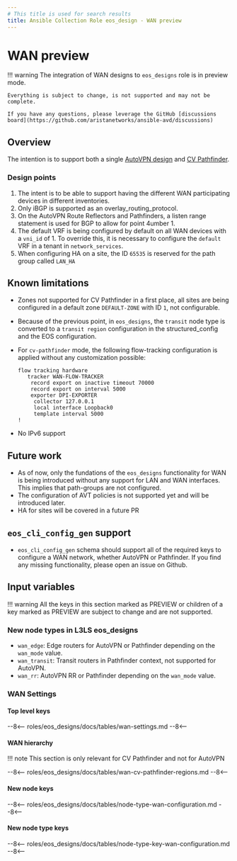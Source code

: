 ```yaml
---
# This title is used for search results
title: Ansible Collection Role eos_design - WAN preview
---
```

<!--
  ~ Copyright (c) 2023 Arista Networks, Inc.
  ~ Use of this source code is governed by the Apache License 2.0
  ~ that can be found in the LICENSE file.
  -->

# WAN preview

!!! warning
    The integration of WAN designs to `eos_designs` role is in preview mode.

    Everything is subject to change, is not supported and may not be complete.

    If you have any questions, please leverage the GitHub [discussions board](https://github.com/aristanetworks/ansible-avd/discussions)

## Overview

The intention is to support both a single [AutoVPN design](https://www.arista.com/en/cg-veos-router/veos-router-auto-vpn) and [CV Pathfinder](https://www.arista.com/en/solutions/enterprise-wan/pathfinder).

### Design points

1. The intent is to be able to support having the different WAN participating devices in different inventories.
2. Only iBGP is supported as an overlay_routing_protocol.
3. On the AutoVPN Route Reflectors and Pathfinders, a listen range statement is used for BGP to allow for point 4umber 1.
4. The default VRF is being configured by default on all WAN devices with a `vni_id` of 1. To override this, it is necessary to configure the `default` VRF in a tenant in `network_services`.
5. When configuring HA on a site, the ID `65535` is reserved for the path group called `LAN_HA`

## Known limitations

- Zones not supported for CV Pathfinder in a first place, all sites are being configured in a default zone `DEFAULT-ZONE` with ID `1`, not configurable.
- Because of the previous point, in `eos_designs`, the `transit` node type is converted to a `transit region` configuration in the structured_config and the EOS configuration.
- For `cv-pathfinder` mode, the following flow-tracking configuration is applied
    without any customization possible:

    ```eos
    flow tracking hardware
       tracker WAN-FLOW-TRACKER
        record export on inactive timeout 70000
        record export on interval 5000
        exporter DPI-EXPORTER
         collector 127.0.0.1
         local interface Loopback0
         template interval 5000
    !
    ```
- No IPv6 support

## Future work

- As of now, only the fundations of the `eos_designs` functionality for WAN is
    being introduced without any support for LAN and WAN interfaces.
    This implies that path-groups are not configured.
- The configuration of AVT policies is not supported yet and will be introduced
    later.
- HA for sites will be covered in a future PR

## `eos_cli_config_gen` support

- `eos_cli_config_gen` schema should support all of the required keys to
    configure a WAN network, whether AutoVPN or Pathfinder. If you find any
    missing functionality, please open an issue on Github.

## Input variables

!!! warning
    All the keys in this section marked as PREVIEW or children of a key marked as
    PREVIEW are subject to change and are not supported.

### New node types in L3LS eos_designs

- `wan_edge`: Edge routers for AutoVPN or Pathfinder depending on the `wan_mode` value.
- `wan_transit`: Transit routers in Pathfinder context, not supported for AutoVPN.
- `wan_rr`: AutoVPN RR or Pathfinder depending on the `wan_mode` value.

### WAN Settings

#### Top level keys

--8<--
roles/eos_designs/docs/tables/wan-settings.md
--8<--

#### WAN hierarchy

!!! note
    This section is only relevant for CV Pathfinder and not for AutoVPN

--8<--
roles/eos_designs/docs/tables/wan-cv-pathfinder-regions.md
--8<--

#### New node keys

--8<--
roles/eos_designs/docs/tables/node-type-wan-configuration.md
--8<--

#### New node type keys

--8<--
roles/eos_designs/docs/tables/node-type-key-wan-configuration.md
--8<--
